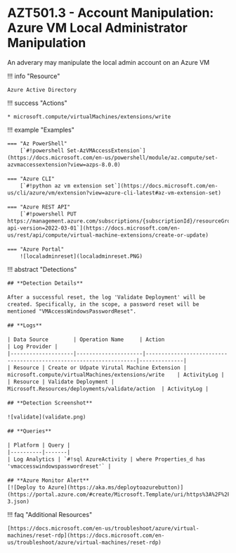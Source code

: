 # AZT501.3 - Account Manipulation: Azure VM Local Administrator Manipulation

An adverary may manipulate the local admin account on an Azure VM

!!! info "Resource" 

	Azure Active Directory

!!! success "Actions"

	* microsoft.compute/virtualMachines/extensions/write

!!! example "Examples"

    === "Az PowerShell"
		[`#!powershell Set-AzVMAccessExtension`](https://docs.microsoft.com/en-us/powershell/module/az.compute/set-azvmaccessextension?view=azps-8.0.0)
		
	=== "Azure CLI"
		[`#!python az vm extension set`](https://docs.microsoft.com/en-us/cli/azure/vm/extension?view=azure-cli-latest#az-vm-extension-set)
		
	=== "Azure REST API"	
		[`#!powershell PUT https://management.azure.com/subscriptions/{subscriptionId}/resourceGroups/{resourceGroupName}/providers/Microsoft.Compute/virtualMachines/{vmName}/extensions/{vmExtensionName}?api-version=2022-03-01`](https://docs.microsoft.com/en-us/rest/api/compute/virtual-machine-extensions/create-or-update)		

    === "Azure Portal"
    	![localadminreset](localadminreset.PNG)

 
!!! abstract "Detections"

	## **Detection Details**

	After a successful reset, the log 'Validate Deployment' will be created. Specifically, in the scope, a password reset will be mentioned "VMAccessWindowsPasswordReset".

	## **Logs** 

    | Data Source        | Operation Name     | Action                                                            | Log Provider |
    |--------------------|---------------------|-------------------------------------------------------------------|--------------|
    | Resource | Create or Udpate Virutal Machine Extension | microsoft.compute/virtualMachines/extensions/write	| ActivityLog |
    | Resource | Validate Deployment | Microsoft.Resources/deployments/validate/action	| ActivityLog |

	## **Detection Screenshot**

	![validate](validate.png)

	## **Queries**

	| Platform | Query |
    |----------|-------|
	| Log Analytics | `#!sql AzureActivity | where Properties_d has 'vmaccesswindowspasswordreset'` |
	
	## **Azure Monitor Alert**
	[![Deploy to Azure](https://aka.ms/deploytoazurebutton)](https://portal.azure.com/#create/Microsoft.Template/uri/https%3A%2F%2Fraw.githubusercontent.com%2Fmicrosoft%2FAzDetectSuite%2Fmain%2FAzureThreatResearchMatrix%2FPersistence%2FAZT501%2FAZT501-3.json)
	
!!! faq "Additional Resources"

	[https://docs.microsoft.com/en-us/troubleshoot/azure/virtual-machines/reset-rdp](https://docs.microsoft.com/en-us/troubleshoot/azure/virtual-machines/reset-rdp)